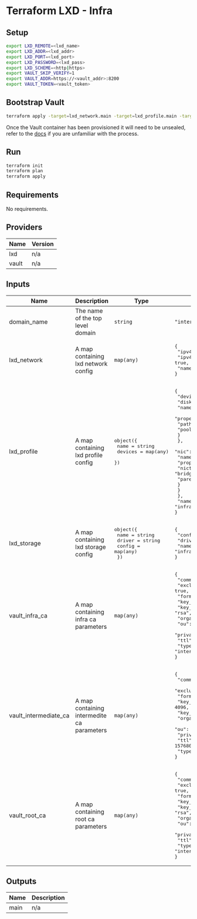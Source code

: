 # Terraform LXD - Infra

## Setup
```bash
export LXD_REMOTE=<lxd_name>
export LXD_ADDR=<lxd_addr>
export LXD_PORT=<lxd_port>
export LXD_PASSWORD=<lxd_pass>
export LXD_SCHEME=<http|https>
export VAULT_SKIP_VERIFY=1
export VAULT_ADDR=https://<vault_addr>:8200
export VAULT_TOKEN=<vault_token>
```

## Bootstrap Vault
```bash
terraform apply -target=lxd_network.main -target=lxd_profile.main -target=lxd_storage_pool.main -target=lxd_container.vault
```

Once the Vault container has been provisioned it will need to be unsealed, refer to the [docs](https://www.vaultproject.io/docs/concepts/seal) if you are unfamiliar with the process.

## Run
```bash
terraform init
terraform plan
terraform apply
```

## Requirements

No requirements.

## Providers

| Name | Version |
|------|---------|
| lxd | n/a |
| vault | n/a |

## Inputs

| Name | Description | Type | Default | Required |
|------|-------------|------|---------|:--------:|
| domain\_name | The name of the top level domain | `string` | `"internal"` | no |
| lxd\_network | A map containing lxd network config | `map(any)` | <pre>{<br>  "ipv4_address": "10.150.19.1/24",<br>  "ipv4_nat": true,<br>  "name": "infra"<br>}</pre> | no |
| lxd\_profile | A map containing lxd profile config | <pre>object({<br>    name    = string<br>    devices = map(any)<br>  })</pre> | <pre>{<br>  "devices": {<br>    "disk": {<br>      "name": "root",<br>      "properties": {<br>        "path": "/",<br>        "pool": "infra"<br>      }<br>    },<br>    "nic": {<br>      "name": "eno1",<br>      "properties": {<br>        "nictype": "bridged",<br>        "parent": "infra"<br>      }<br>    }<br>  },<br>  "name": "infra"<br>}</pre> | no |
| lxd\_storage | A map containing lxd storage config | <pre>object({<br>    name   = string<br>    driver = string<br>    config = map(any)<br>  })</pre> | <pre>{<br>  "config": {},<br>  "driver": "dir",<br>  "name": "infra"<br>}</pre> | no |
| vault\_infra\_ca | A map containing infra ca parameters | `map(any)` | <pre>{<br>  "common_name": "Infra CA",<br>  "exclude_cn_from_sans": true,<br>  "format": "pem",<br>  "key_bits": 4096,<br>  "key_type": "rsa",<br>  "organization": "Internal Org",<br>  "ou": "Operations",<br>  "private_key_format": "der",<br>  "ttl": 63072000,<br>  "type": "internal"<br>}</pre> | no |
| vault\_intermediate\_ca | A map containing intermedite ca parameters | `map(any)` | <pre>{<br>  "common_name": "Intermediate CA",<br>  "exclude_cn_from_sans": true,<br>  "format": "pem",<br>  "key_bits": 4096,<br>  "key_type": "rsa",<br>  "organization": "Internal Org",<br>  "ou": "Operations",<br>  "private_key_format": "der",<br>  "ttl": 157680000,<br>  "type": "internal"<br>}</pre> | no |
| vault\_root\_ca | A map containing root ca parameters | `map(any)` | <pre>{<br>  "common_name": "Root CA",<br>  "exclude_cn_from_sans": true,<br>  "format": "pem",<br>  "key_bits": 4096,<br>  "key_type": "rsa",<br>  "organization": "Internal Org",<br>  "ou": "Operations",<br>  "private_key_format": "der",<br>  "ttl": 315360000,<br>  "type": "internal"<br>}</pre> | no |

## Outputs

| Name | Description |
|------|-------------|
| main | n/a |

